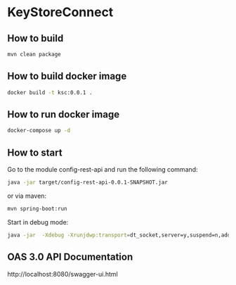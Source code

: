# KeyStoreConnect

## How to build
```bash
mvn clean package
```

## How to build docker image
```bash
docker build -t ksc:0.0.1 .
```

## How to run docker image
```bash
docker-compose up -d
```

## How to start
Go to the module config-rest-api and run the following command:
```bash
java -jar target/config-rest-api-0.0.1-SNAPSHOT.jar
```
or via maven:
```bash
mvn spring-boot:run
```

Start in debug mode:
```bash
java -jar  -Xdebug -Xrunjdwp:transport=dt_socket,server=y,suspend=n,address=*:5005 target/config-rest-api-0.0.1-SNAPSHOT.jar
```
## OAS 3.0 API Documentation
http://localhost:8080/swagger-ui.html